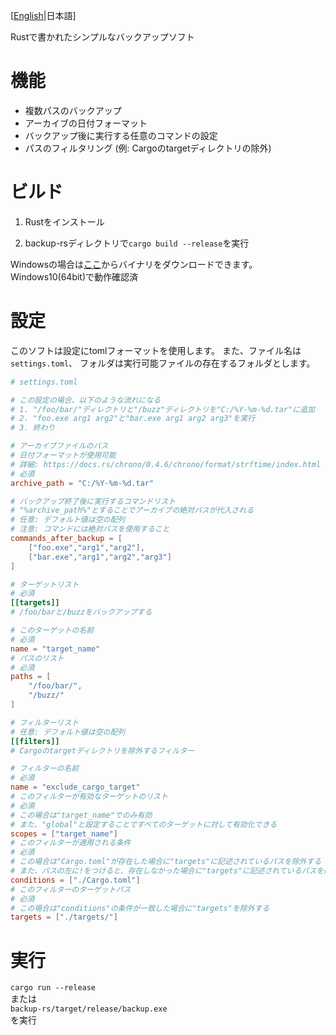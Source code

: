 \[[English](../README.md)|日本語\]

Rustで書かれたシンプルなバックアップソフト

# 機能

- 複数パスのバックアップ
- アーカイブの日付フォーマット
- バックアップ後に実行する任意のコマンドの設定
- パスのフィルタリング (例: Cargoのtargetディレクトリの除外)

# ビルド

1. Rustをインストール

2. backup-rsディレクトリで`cargo build --release`を実行

Windowsの場合は[ここ](https://github.com/kuro46/backup-rs/releases)からバイナリをダウンロードできます。  
Windows10(64bit)で動作確認済

# 設定

このソフトは設定にtomlフォーマットを使用します。
また、ファイル名は`settings.toml`、
フォルダは実行可能ファイルの存在するフォルダとします。

```toml
# settings.toml

# この設定の場合、以下のような流れになる
# 1. "/foo/bar/"ディレクトリと"/buzz"ディレクトリを"C:/%Y-%m-%d.tar"に追加
# 2. "foo.exe arg1 arg2"と"bar.exe arg1 arg2 arg3"を実行
# 3. 終わり

# アーカイブファイルのパス
# 日付フォーマットが使用可能
# 詳細: https://docs.rs/chrono/0.4.6/chrono/format/strftime/index.html
# 必須
archive_path = "C:/%Y-%m-%d.tar"

# バックアップ終了後に実行するコマンドリスト
# "%archive_path%"とすることでアーカイブの絶対パスが代入される
# 任意: デフォルト値は空の配列
# 注意: コマンドには絶対パスを使用すること
commands_after_backup = [
    ["foo.exe","arg1","arg2"],
    ["bar.exe","arg1","arg2","arg3"]
]

# ターゲットリスト
# 必須
[[targets]]
# /foo/barと/buzzをバックアップする

# このターゲットの名前
# 必須
name = "target_name"
# パスのリスト
# 必須
paths = [
    "/foo/bar/",
    "/buzz/"
]

# フィルターリスト
# 任意: デフォルト値は空の配列
[[filters]]
# Cargoのtargetディレクトリを除外するフィルター

# フィルターの名前
# 必須
name = "exclude_cargo_target"
# このフィルターが有効なターゲットのリスト
# 必須
# この場合は"target_name"でのみ有効
# また、"global"と設定することですべてのターゲットに対して有効化できる
scopes = ["target_name"]
# このフィルターが適用される条件
# 必須
# この場合は"Cargo.toml"が存在した場合に"targets"に記述されているパスを除外する
# また、パスの左に!をつけると、存在しなかった場合に"targets"に記述されているパスを除外する
conditions = ["./Cargo.toml"]
# このフィルターのターゲットパス
# 必須
# この場合は"conditions"の条件が一致した場合に"targets"を除外する
targets = ["./targets/"]
```

# 実行

`cargo run --release`  
または  
`backup-rs/target/release/backup.exe`  
を実行
